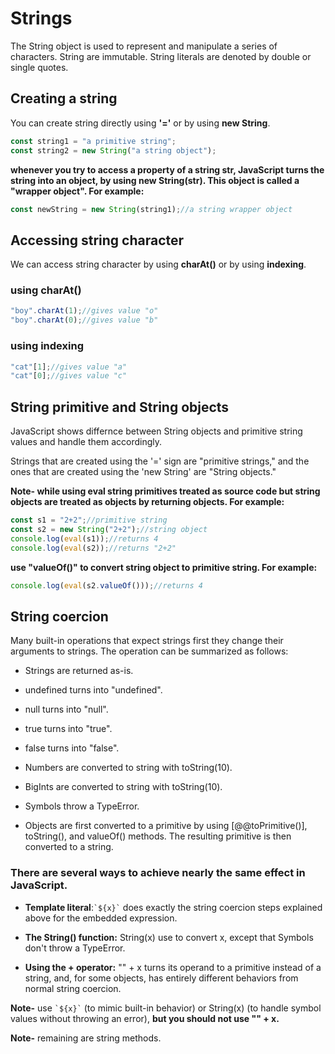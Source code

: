# Strings

The String object is used to represent and manipulate a series of characters.
String are immutable.
String literals are denoted by double or single quotes.

## Creating a string

You can create  string directly using **'='** or by using **new String**.

```js
const string1 = "a primitive string";
const string2 = new String("a string object");

```

**whenever you try to access a property of a string str, JavaScript turns the string into an object, by using new String(str). This object is called a "wrapper object". For example:**

```js
const newString = new String(string1);//a string wrapper object 
```

## Accessing string character

We can access string character by using **charAt()** or by using **indexing**.

### using charAt()

```js
"boy".charAt(1);//gives value "o"
"boy".charAt(0);//gives value "b"
```

### using indexing

```js
"cat"[1];//gives value "a"
"cat"[0];//gives value "c"
```

## String primitive and String objects

JavaScript shows differnce between String objects and primitive string values and handle them accordingly.

Strings that are created using the '=' sign are "primitive strings," and the ones that are created using the 'new String' are "String objects."

**Note- while using eval string primitives treated as source code but string objects are treated as objects by returning objects. For example:**

```js
const s1 = "2+2";//primitive string
const s2 = new String("2+2");//string object
console.log(eval(s1));//returns 4
console.log(eval(s2));//returns "2+2"
```

**use "valueOf()" to convert string object to primitive string. For example:**

```js
console.log(eval(s2.valueOf()));//returns 4
```

## String coercion

Many built-in operations that expect strings first they change their arguments to strings. The operation can be summarized as follows:

- Strings are returned as-is.

- undefined turns into "undefined".

- null turns into "null".

- true turns into "true".

- false turns into "false".
- Numbers are converted to string with toString(10).

- BigInts are converted to string with  toString(10).

- Symbols throw a TypeError.

- Objects are first converted to a primitive by using      [@@toPrimitive()], toString(), and valueOf() methods. The resulting primitive is then converted to a string.

### There are several ways to achieve nearly the same effect in JavaScript.

- **Template literal**:`` `${x}` `` does exactly the string coercion steps explained above for the embedded expression.

- **The String() function:** String(x) use to convert x, except that Symbols don't throw a TypeError.

- **Using the + operator:** "" + x turns its operand to a primitive instead of a string, and, for some objects, has entirely different behaviors from normal string coercion.

**Note-** use `` `${x}` `` (to mimic built-in behavior) or String(x) (to handle symbol values without throwing an error), **but you should not use "" + x.**

**Note-** remaining are string methods.
